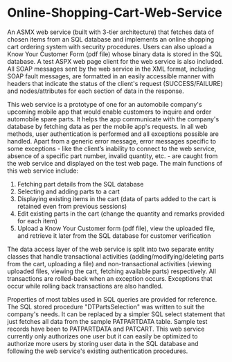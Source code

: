 # Online-Shopping-Cart-Web-Service

An ASMX web service (built with 3-tier architecture) that fetches data of chosen items from an SQL database and implements an 
online shopping cart ordering system with security procedures. Users can also upload a Know Your Customer Form (pdf file) whose 
binary data is stored in the SQL database. A test ASPX web page client for the web service is also included. All SOAP messages 
sent by the web service in the XML format, including SOAP fault messages, are formatted in an easily accessible manner with
headers that indicate the status of the client's request (SUCCESS/FAILURE) and nodes/attributes for each section of data in the
response.

This web service is a prototype of one for an automobile company's upcoming mobile app that would enable customers to inquire and
order automobile spare parts. It helps the app communicate with the company's database by fetching data as per the mobile app's 
requests. In all web methods, user authentication is performed and all exceptions possible are handled. Apart from a generic error
message, error messages specific to some exceptions - like the client’s inability to connect to the web service, absence of a 
specific part number, invalid quantity, etc. - are caught from the web service and displayed on the test web page. The main 
functions of this web service include:

1. Fetching part details from the SQL database
2. Selecting and adding parts to a cart
3. Displaying existing items in the cart (data of parts added to the cart is retained even from previous sessions)
4. Edit existing parts in the cart (change the quantity and remarks provided for each item)
5. Upload a Know Your Customer form (pdf file), view the uploaded file, and retrieve it later from the SQL database
   for customer verification
   
The data access layer of the web service is split into two separate entity classes that handle transactional activities
(adding/modifying/deleting parts from the cart, uploading a file) and non-transactional activities (viewing uploaded files,
viewing the cart, fetching available parts) respectively. All transactions are rolled-back when an exception occurs. 
Exceptions that occur while rolling back transactions are also handled.

Properties of most tables used in SQL queries are provided for reference. The SQL stored procedure "DTPartsSelection" was 
written to suit the company's needs. It can be replaced by a simpler SQL select statement that just fetches all data from
the sample PATPARTDATA table. Sample test records have been to PATPARTDATA and PATCART. This web service currently only 
authorizes one user but it can easily be optimized to authorize more users by storing user data in the SQL database and 
following the web service's existing authentication procedures.



